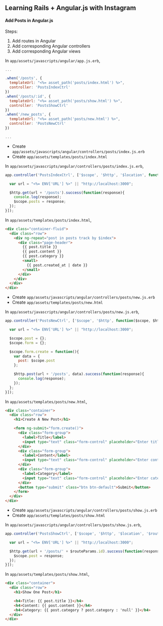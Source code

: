 ## Learning Rails + Angular.js with Instagram
#### Add Posts in Angular.js

Steps:

1. Add routes in Angular
2. Add corresponding Angular controllers
2. Add corresponding Angular views

In `app/assets/javascripts/angular/app.js.erb`,

```js
...

.when('/posts', {
  templateUrl: "<%= asset_path('posts/index.html') %>",
  controller: 'PostsIndexCtrl'
})
.when('/posts/:id', {
  templateUrl: "<%= asset_path('posts/show.html') %>",
  controller: 'PostsShowCtrl'
})
.when('/new_posts', {
  templateUrl: "<%= asset_path('posts/new.html') %>",
  controller: 'PostsNewCtrl'
})

...
```

- Create `app/assets/javascripts/angular/controllers/posts/index.js.erb`
- Create `app/assets/templates/posts/index.html`

In `app/assets/javascripts/angular/controllers/posts/index.js.erb`,

```js
app.controller('PostsIndexCtrl', ['$scope', '$http', '$location', function($scope, $http, $location){

  var url = "<%= ENV['URL'] %>" || "http://localhost:3000";

  $http.get(url + '/posts').success(function(response){
    console.log(response);
    $scope.posts = response;
  });
}]);
```

In `app/assets/templates/posts/index.html`,

```html
<div class="container-fluid">
  <div class="row">
    <div ng-repeat="post in posts track by $index">
      <div class="page-header">
        {{ post.title }}
        {{ post.content }}
        {{ post.category }}
        <small>
          {{ post.created_at | date }}
        </small>
      </div>
    </div>
  </div>
</div>
```

- Create `app/assets/javascripts/angular/controllers/posts/new.js.erb`
- Create `app/assets/templates/posts/new.html`

In `app/assets/javascripts/angular/controllers/posts/new.js.erb`,

```js
app.controller('PostsNewCtrl', ['$scope', '$http', function($scope, $http){

  var url = "<%= ENV['URL'] %>" || "http://localhost:3000";

  $scope.post = {};
  $scope.form = {};

  $scope.form.create = function(){
    var data = {
      post: $scope.post
    };

    $http.post(url + '/posts', data).success(function(response){
      console.log(response);
    });
  };
}]);
```

In `app/assets/templates/posts/new.html`,

```html
<div class="container">
  <div class="row">
    <h1>Create A New Post</h1>

    <form ng-submit="form.create()">
      <div class="form-group">
        <label>Title</label>
        <input type="text" class="form-control" placeholder="Enter title" ng-model="post.title">
      </div>
      <div class="form-group">
        <label>Content</label>
        <input type="text" class="form-control" placeholder="Enter content" ng-model="post.content">
      </div>
      <div class="form-group">
        <label>Category</label>
        <input type="text" class="form-control" placeholder="Enter category" ng-model="post.category">
      </div>
      <button type="submit" class="btn btn-default">Submit</button>
    </form>
  </div>
</div>
```


- Create `app/assets/javascripts/angular/controllers/posts/show.js.erb`
- Create `app/assets/templates/posts/show.html`

In `app/assets/javascripts/angular/controllers/posts/show.js.erb`,

```js
app.controller('PostsShowCtrl', ['$scope', '$http', '$location', '$routeParams', function($scope, $http, $location, $routeParams){

  var url = "<%= ENV['URL'] %>" || "http://localhost:3000";

  $http.get(url + '/posts/' + $routeParams.id).success(function(response){
    $scope.post = response;
  });
}]);
```

In `app/assets/templates/posts/show.html`,

```html
<div class="container">
  <div class="row">
    <h1>Show One Post</h1>

    <h4>Title: {{ post.title }}</h4>
    <h4>Content: {{ post.content }}</h4>
    <h4>Category: {{ post.category ? post.category : 'null' }}</h4>
  </div>
</div>
```
